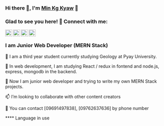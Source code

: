 ### Hi there 👋, I'm [Min Kg Kyaw](https://www.facebook.com/min.kgkyaw) 🧑‍

### Glad to see you here! 🤩 Connect with me:
<a href='https://www.facebook.com/min.kgkyaw'> <img align="left" alt="Mkk's Facebook" width="22px" src="https://cdn.jsdelivr.net/npm/simple-icons@v3/icons/facebook.svg"/> </a>

<a href='https://github.com/mwebeducation'> <img align="left" alt="Mkk's github" width="22px" src="https://cdn.jsdelivr.net/npm/simple-icons@v3/icons/github.svg"/> </a>

<a href='https://twitter.com/minkgkyaw'> <img align="left" alt="Mkk's twitter" width="22px" src="https://cdn.jsdelivr.net/npm/simple-icons@v3/icons/twitter.svg"/> </a>

<a href='https://www.youtube.com/channel/UCl0CQDValffBAWibcoBpe7w'> <img align="left" alt="Mkk's twitter" width="22px" src="https://cdn.jsdelivr.net/npm/simple-icons@v3/icons/youtube.svg"/> </a>

<br/>

### I am Junior Web Developer (MERN Stack)
🔭 I am a third year student currently studying Geology at Pyay University.

🌱 In web development, I am studying React / redux in fontend and node.js, express, mongodb in the backend.

👯 Now I am junior web developer and trying to write my own MERN Stack projects.

📫 I’m looking to collaborate with other content creators

💬 You can contact [09691497838], [09762637636] by phone number

**** Language in use
